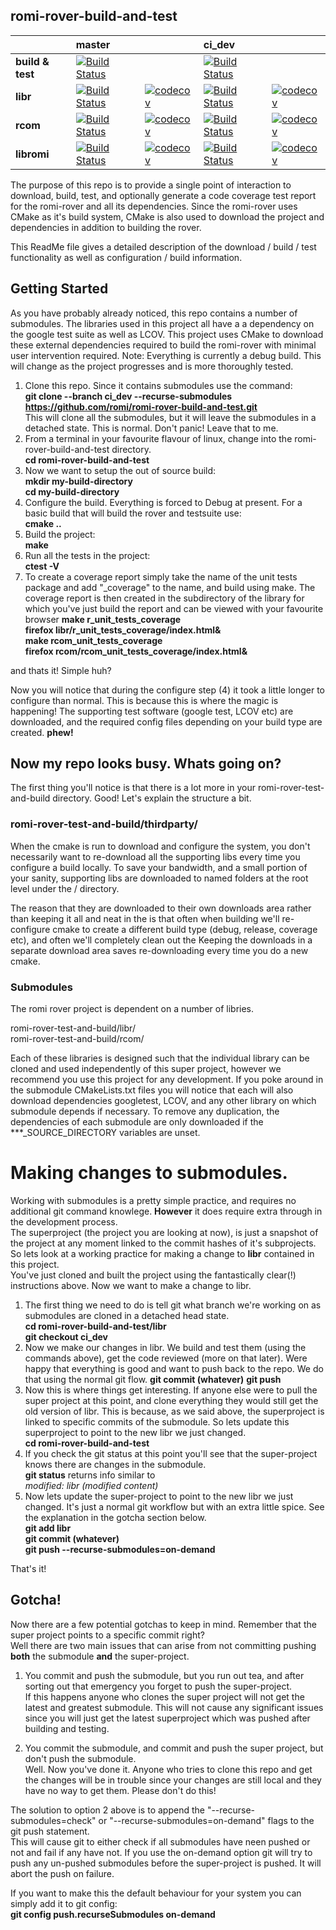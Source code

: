 ## romi-rover-build-and-test
| |master| |ci_dev| |
|:---|:---|:---|:---|:---|
|**build & test**|[![Build Status](https://travis-ci.org/romi/romi-rover-build-and-test.svg?branch=master)](https://travis-ci.org/romi/romi-rover-build-and-test)| |[![Build Status](https://travis-ci.org/romi/romi-rover-build-and-test.svg?branch=master)](https://travis-ci.org/romi/romi-rover-build-and-test)| | 
|**libr**|[![Build Status](https://travis-ci.org/romi/libr.svg?branch=master)](https://travis-ci.org/romi/libr)|[![codecov](https://codecov.io/gh/romi/libr/branch/master/graph/badge.svg)](https://codecov.io/gh/romi/libr)|[![Build Status](https://travis-ci.org/romi/libr.svg?branch=ci_dev)](https://travis-ci.org/romi/libr)|[![codecov](https://codecov.io/gh/romi/libr/branch/ci_dev/graph/badge.svg)](https://codecov.io/gh/romi/libr) 
|**rcom**|[![Build Status](https://travis-ci.org/romi/rcom.svg?branch=master)](https://travis-ci.org/romi/rcom)|[![codecov](https://codecov.io/gh/romi/rcom/branch/master/graph/badge.svg)](https://codecov.io/gh/romi/rcom) |[![Build Status](https://travis-ci.org/romi/rcom.svg?branch=ci_dev)](https://travis-ci.org/romi/rcom)|[![codecov](https://codecov.io/gh/romi/rcom/branch/ci_dev/graph/badge.svg)](https://codecov.io/gh/romi/rcom)  
|**libromi**|[![Build Status](https://travis-ci.org/romi/libromi.svg?branch=master)](https://travis-ci.org/romi/libromi)|[![codecov](https://codecov.io/gh/romi/libromi/branch/master/graph/badge.svg)](https://codecov.io/gh/romi/libromi)|[![Build Status](https://travis-ci.org/romi/libromi.svg?branch=ci_dev)](https://travis-ci.org/romi/libromi)|[![codecov](https://codecov.io/gh/romi/libromi/branch/ci_dev/graph/badge.svg)](https://codecov.io/gh/romi/libromi) 

The purpose of this repo is to provide a single point of interaction to download, build, test, and optionally generate a code coverage test report for the romi-rover and all its dependencies.
Since the romi-rover uses CMake as it's build system, CMake is also used to download the project and dependencies in addition to building the rover.

This ReadMe file gives a detailed description of the download / build / test functionality as well as configuration / build information.

## Getting Started
As you have probably already noticed, this repo contains a number of submodules. The libraries used in this project all have a a dependency on the google test suite
as well as LCOV.
This project uses CMake to download these external dependencies required to build the romi-rover with minimal user intervention required.
Note: Everything is currently a debug build. This will change as the project progresses and is more thoroughly tested.

1) Clone this repo. Since it contains submodules use the command:   
**git clone --branch ci_dev --recurse-submodules https://github.com/romi/romi-rover-build-and-test.git**  
This will clone all the submodules, but it will leave the submodules in a detached state. This is normal. Don't panic! Leave that to me.
2) From a terminal in your favourite flavour of linux, change into the romi-rover-build-and-test directory.  
**cd romi-rover-build-and-test** 
3) Now we want to setup the out of source build:  
**mkdir my-build-directory**  
**cd my-build-directory**  
4) Configure the build. Everything is forced to Debug at present. For a basic build that will build the rover and testsuite use:  
**cmake ..**  
5) Build the project:  
**make**
6) Run all the tests in the project:  
**ctest -V**
7) To create a coverage report simply take the name of the unit tests package and add "_coverage" to the name, and build using make.
The coverage report is then created in the subdirectory of the library for which you've just build the report and can be viewed with your favourite browser
**make r_unit_tests_coverage**  
**firefox libr/r_unit_tests_coverage/index.html&**  
**make rcom_unit_tests_coverage**  
**firefox rcom/rcom_unit_tests_coverage/index.html&**  

and thats it! Simple huh?

Now you will notice that during the configure step (4) it took a little longer to configure than normal. This is because this is where the magic is happening! 
The supporting test software (google test, LCOV etc) are downloaded, and the required config files depending on your build type are created. **phew!**

## Now my repo looks busy. Whats going on?
The first thing you'll notice is that there is a lot more in your romi-rover-test-and-build directory. Good!
Let's explain the structure a bit.

### romi-rover-test-and-build/thirdparty/
When the cmake is run to download and configure the system, you don't necessarily want to re-download all the supporting 
libs every time you configure a build locally. To save your bandwidth, and a small portion of your sanity, 
supporting libs are downloaded to named folders at the root level under the <thirdparty>/ directory. 

The reason that they are downloaded to their own downloads area rather than keeping it all and neat in the <build-directory> 
is that often when building we'll re-configure cmake to create a different build type (debug, release, coverage etc), and often we'll completely clean out the <build-directory> 
Keeping the downloads in a separate download area saves re-downloading every time you do a new cmake.

### Submodules
The romi rover project is dependent on a number of libries.  

romi-rover-test-and-build/libr/  
romi-rover-test-and-build/rcom/

Each of these libraries is designed such that the individual library can be cloned and used independently of this super project,
however we recommend you use this project for any development. If you poke around in the submodule CMakeLists.txt files
you will notice that each will also download dependencies googletest, LCOV, and any other library on which submodule depends if necessary.
To remove any duplication, the dependencies of each submodule are only downloaded if the ***_SOURCE_DIRECTORY variables are unset.

# Making changes to submodules.
Working with submodules is a pretty simple practice, and requires no additional git command knowlege. **However** it does require extra through in the development process.  
The superproject (the project you are looking at now), is just a snapshot of the project at any moment linked to the commit hashes of it's subprojects.  
So lets look at a working practice for making a change to **libr** contained in this project.  
You've just cloned and built the project using the fantastically clear(!) instructions above. Now we want to make a change to libr.
1) The first thing we need to do is tell git what branch we're working on as submodules are cloned in a detached head state.  
**cd romi-rover-build-and-test/libr**  
**git checkout ci_dev**
2) Now we make our changes in libr. We build and test them (using the commands above), get the code reviewed (more on that later). 
Were happy that everything is good and want to push back to the repo. We do that using the normal git flow.
**git commit (whatever)**
**git push**
3) Now this is where things get interesting. If anyone else were to pull the super project at this point, and clone everything they would still get the old version of libr.
This is because, as we said above, the superproject is linked to specific commits of the submodule. So lets update this superproject to point to the 
new libr we just changed.  
**cd romi-rover-build-and-test**
4) If you check the git status at this point you'll see that the super-project knows there are changes in the submodule.  
**git status** returns info similar to  
	*modified:   libr (modified content)*  
5) Now lets update the super-project to point to the new libr we just changed. It's just a normal git workflow but with an extra little spice. 
See the explanation in the gotcha section below.  
**git add libr**  
**git commit (whatever)**    
**git push --recurse-submodules=on-demand**  

That's it!

## Gotcha!
Now there are a few potential gotchas to keep in mind. Remember that the super project points to a specific commit right?  
Well there are two main issues that can arise from not committing pushing **both** the submodule **and** the super-project.

1) You commit and push the submodule, but you run out tea, and after sorting out that emergency you forget to push the super-project.  
If this happens anyone who clones the super project will not get the latest and greatest submodule. 
This will not cause any significant issues since you will just get the latest superproject which was pushed after building and testing.  

2) You commit the submodule, and commit and push the super project, but don't push the submodule.  
Well. Now you've done it. Anyone who tries to clone this repo and get the changes will be in trouble since your changes are still
local and they have no way to get them. Please don't do this!

The solution to option 2 above is to append the "--recurse-submodules=check" or "--recurse-submodules=on-demand" flags to the git push statement.  
This will cause git to either check if all submodules have neen pushed or not and fail if any have not. 
If you use the on-demand option git will try to push any un-pushed submodules before the super-project is pushed. It will abort the push on failure.  
  
If you want to make this the default behaviour for your system you can simply add it to git config:  
    **git config push.recurseSubmodules on-demand**
 


